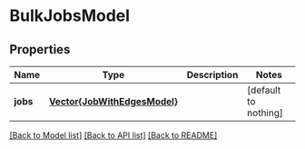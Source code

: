 # BulkJobsModel


## Properties
Name | Type | Description | Notes
------------ | ------------- | ------------- | -------------
**jobs** | [**Vector{JobWithEdgesModel}**](JobWithEdgesModel.md) |  | [default to nothing]


[[Back to Model list]](../README.md#models) [[Back to API list]](../README.md#api-endpoints) [[Back to README]](../README.md)


